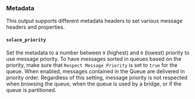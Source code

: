 ### Metadata

This output supports different metadata headers to set various message headers and properties.

#### `solace_priority`

Set the metadata to a number between `9` (highest) and `0` (lowest) priority to use message priority.
To have messages sorted in queues based on the priority, make sure that `Respect Message Priority` is set to `true` for the queue.
When enabled, messages contained in the Queue are delivered in priority order.
Regardless of this setting, message priority is not respected when browsing the queue, when the queue is used by a bridge, or if the queue is partitioned.
